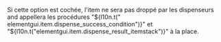 Si cette option est cochée, l'item ne sera pas droppé par les dispenseurs and appellera les procédures "${l10n.t("
elementgui.item.dispense_success_condition")}"
et "${l10n.t("elementgui.item.dispense_result_itemstack")}" à la place.